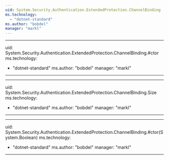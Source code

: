 ```yaml
---
uid: System.Security.Authentication.ExtendedProtection.ChannelBinding
ms.technology: 
  - "dotnet-standard"
ms.author: "bobdel"
manager: "markl"
---
```


---
uid: System.Security.Authentication.ExtendedProtection.ChannelBinding.#ctor
ms.technology: 
  - "dotnet-standard"
ms.author: "bobdel"
manager: "markl"
---

---
uid: System.Security.Authentication.ExtendedProtection.ChannelBinding.Size
ms.technology: 
  - "dotnet-standard"
ms.author: "bobdel"
manager: "markl"
---

---
uid: System.Security.Authentication.ExtendedProtection.ChannelBinding.#ctor(System.Boolean)
ms.technology: 
  - "dotnet-standard"
ms.author: "bobdel"
manager: "markl"
---
